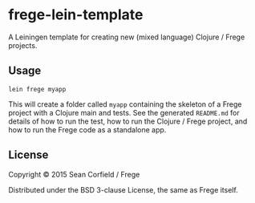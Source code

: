 # frege-lein-template

A Leiningen template for creating new (mixed language) Clojure / Frege projects.

## Usage

    lein frege myapp

This will create a folder called `myapp` containing the skeleton of a Frege project with a Clojure main and tests. See the generated `README.md` for details of how to run the test, how to run the Clojure / Frege project, and how to run the Frege code as a standalone app.

## License

Copyright © 2015 Sean Corfield / Frege

Distributed under the BSD 3-clause License, the same as Frege itself.

